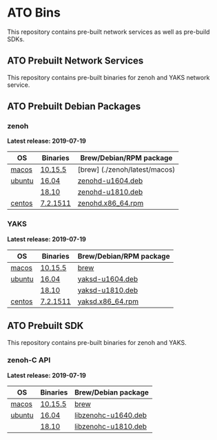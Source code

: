 # ATO Bins
This repository contains pre-built network services as well as pre-build SDKs.

## ATO Prebuilt Network Services
This repository contains pre-built binaries for zenoh and YAKS network service.

## ATO Prebuilt Debian Packages

### zenoh

**Latest release: 2019-07-19**

| OS | Binaries | Brew/Debian/RPM package |
| --- | --- | --- |
| [macos](./zenoh/latest/macos)   | [10.15.5](./zenoh/latest/macos/10.15.5/zenohd)  | [brew] (./zenoh/latest/macos) |
| [ubuntu](./zenoh/latest/ubuntu) | [16.04](./zenoh/latest/ubuntu/16.04/zenohd) | [zenohd-u1604.deb](./zenoh/latest/ubuntu/16.04/zenohd-0.3.0_amd64.deb) |
|| [18.10](./zenoh/latest/ubuntu/18.10/zenohd) | [zenohd-u1810.deb](./zenoh/latest/ubuntu/18.10/zenohd-0.3.0_amd64.deb) |
| [centos](./zenoh/latest/centos) | [7.2.1511](./zenoh/latest/centos/7.2.1511/zenohd) | [zenohd.x86_64.rpm](./zenoh/latest/centos/7.2.1511/zenohd-0.3.0-1.el7.x86_64.rpm)|


### YAKS

**Latest release: 2019-07-19**

| OS | Binaries |  Brew/Debian/RPM package |
| --- | --- | --- |
| [macos](./yaks/latest/macos)   | [10.15.5](./yaks/latest/macos/10.15.5/yaksd)    | [brew](./yaks/latest/macos) |
| [ubuntu](./yaks/latest/ubuntu) | [16.04](./yaks/latest/ubuntu/16.04/yaksd) | [yaksd-u1604.deb](./yaks/latest/ubuntu/16.04/yaksd-0.3.0_amd64.deb)    |
| | [18.10](./yaks/latest/ubuntu/18.10/yaksd) | [yaksd-u1810.deb](./yaks/latest/ubuntu/18.10/yaksd-0.3.0_amd64.deb) |
| [centos](./yaks/latest/centos) | [7.2.1511](./yaks/latest/centos/7.2.1511/yaksd) | [yaksd.x86_64.rpm](./yaks/latest/centos/7.2.1511/yaksd-0.3.0-1.el7.x86_64.rpm) |

## ATO Prebuilt SDK
This repository contains pre-built binaries for zenoh and YAKS.

### zenoh-C API

**Latest release: 2019-07-19**

| OS | Binaries |  Brew/Debian package |
| --- | --- | --- |
| [macos](./zenoh-c/latest/macos)   | [10.15.5](./zenoh-c/latest/macos/10.15.5/libzenohc.dylib)  | [brew](./zenoh-c/latest/macos) |
| [ubuntu](./zenoh-c/latest/ubuntu) | [16.04](./zenoh-c/latest/ubuntu/16.04/libzenohc.so) | [libzenohc-u1640.deb](./zenoh-c/latest/ubuntu/16.04/libzenohc-0.3.0_amd64.deb) |
| | [18.10](./zenoh-c/latest/ubuntu/18.10/libzenohc.so)  | [libzenohc-u1810.deb](./zenoh-c/latest/ubuntu/18.10/libzenohc-0.3.0_amd64.deb) |
